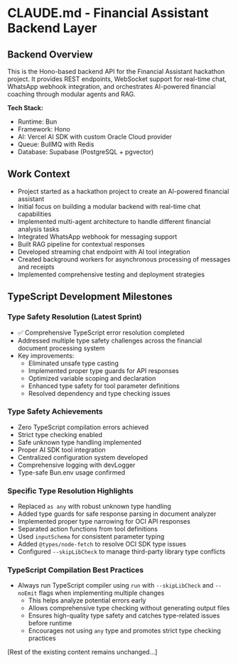 # CLAUDE.md - Financial Assistant Backend Layer

## Backend Overview

This is the Hono-based backend API for the Financial Assistant hackathon project. It provides REST endpoints, WebSocket support for real-time chat, WhatsApp webhook integration, and orchestrates AI-powered financial coaching through modular agents and RAG.

**Tech Stack:**
- Runtime: Bun
- Framework: Hono
- AI: Vercel AI SDK with custom Oracle Cloud provider
- Queue: BullMQ with Redis
- Database: Supabase (PostgreSQL + pgvector)

## Work Context

- Project started as a hackathon project to create an AI-powered financial assistant
- Initial focus on building a modular backend with real-time chat capabilities
- Implemented multi-agent architecture to handle different financial analysis tasks
- Integrated WhatsApp webhook for messaging support
- Built RAG pipeline for contextual responses
- Developed streaming chat endpoint with AI tool integration
- Created background workers for asynchronous processing of messages and receipts
- Implemented comprehensive testing and deployment strategies

## TypeScript Development Milestones

### Type Safety Resolution (Latest Sprint)

- ✅ Comprehensive TypeScript error resolution completed
- Addressed multiple type safety challenges across the financial document processing system
- Key improvements:
  - Eliminated unsafe type casting
  - Implemented proper type guards for API responses
  - Optimized variable scoping and declaration
  - Enhanced type safety for tool parameter definitions
  - Resolved dependency and type checking issues

### Type Safety Achievements

- Zero TypeScript compilation errors achieved
- Strict type checking enabled
- Safe unknown type handling implemented
- Proper AI SDK tool integration
- Centralized configuration system developed
- Comprehensive logging with devLogger
- Type-safe Bun.env usage confirmed

### Specific Type Resolution Highlights

- Replaced `as any` with robust unknown type handling
- Added type guards for safe response parsing in document analyzer
- Implemented proper type narrowing for OCI API responses
- Separated action functions from tool definitions
- Used `inputSchema` for consistent parameter typing
- Added `@types/node-fetch` to resolve OCI SDK type issues
- Configured `--skipLibCheck` to manage third-party library type conflicts

### TypeScript Compilation Best Practices

- Always run TypeScript compiler using `run` with `--skipLibCheck` and `--noEmit` flags when implementing multiple changes
  - This helps analyze potential errors early
  - Allows comprehensive type checking without generating output files
  - Ensures high-quality type safety and catches type-related issues before runtime
  - Encourages not using `any` type and promotes strict type checking practices

[Rest of the existing content remains unchanged...]